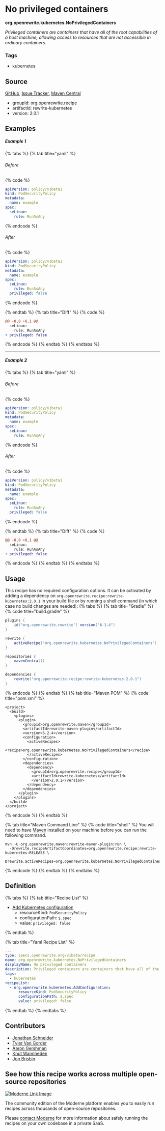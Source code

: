 # No privileged containers

**org.openrewrite.kubernetes.NoPrivilegedContainers**

_Privileged containers are containers that have all of the root capabilities of a host machine, allowing access to resources that are not accessible in ordinary containers._

### Tags

* kubernetes

## Source

[GitHub](https://github.com/openrewrite/rewrite-kubernetes/blob/main/src/main/resources/META-INF/rewrite/kubernetes.yml), [Issue Tracker](https://github.com/openrewrite/rewrite-kubernetes/issues), [Maven Central](https://central.sonatype.com/artifact/org.openrewrite.recipe/rewrite-kubernetes/2.0.1/jar)

* groupId: org.openrewrite.recipe
* artifactId: rewrite-kubernetes
* version: 2.0.1

## Examples
##### Example 1


{% tabs %}
{% tab title="yaml" %}

###### Before
{% code %}
```yaml
apiVersion: policy/v1beta1
kind: PodSecurityPolicy
metadata:
  name: example
spec:
  seLinux:
    rule: RunAsAny
```
{% endcode %}

###### After
{% code %}
```yaml
apiVersion: policy/v1beta1
kind: PodSecurityPolicy
metadata:
  name: example
spec:
  seLinux:
    rule: RunAsAny
  privileged: false
```
{% endcode %}

{% endtab %}
{% tab title="Diff" %}
{% code %}
```diff
@@ -8,0 +8,1 @@
  seLinux:
    rule: RunAsAny
+ privileged: false

```
{% endcode %}
{% endtab %}
{% endtabs %}

---

##### Example 2


{% tabs %}
{% tab title="yaml" %}

###### Before
{% code %}
```yaml
apiVersion: policy/v1beta1
kind: PodSecurityPolicy
metadata:
  name: example
spec:
  seLinux:
    rule: RunAsAny
```
{% endcode %}

###### After
{% code %}
```yaml
apiVersion: policy/v1beta1
kind: PodSecurityPolicy
metadata:
  name: example
spec:
  seLinux:
    rule: RunAsAny
  privileged: false
```
{% endcode %}

{% endtab %}
{% tab title="Diff" %}
{% code %}
```diff
@@ -8,0 +8,1 @@
  seLinux:
    rule: RunAsAny
+ privileged: false

```
{% endcode %}
{% endtab %}
{% endtabs %}


## Usage

This recipe has no required configuration options. It can be activated by adding a dependency on `org.openrewrite.recipe:rewrite-kubernetes:2.0.1` in your build file or by running a shell command (in which case no build changes are needed): 
{% tabs %}
{% tab title="Gradle" %}
{% code title="build.gradle" %}
```groovy
plugins {
    id("org.openrewrite.rewrite") version("6.1.4")
}

rewrite {
    activeRecipe("org.openrewrite.kubernetes.NoPrivilegedContainers")
}

repositories {
    mavenCentral()
}

dependencies {
    rewrite("org.openrewrite.recipe:rewrite-kubernetes:2.0.1")
}
```
{% endcode %}
{% endtab %}
{% tab title="Maven POM" %}
{% code title="pom.xml" %}
```markup
<project>
  <build>
    <plugins>
      <plugin>
        <groupId>org.openrewrite.maven</groupId>
        <artifactId>rewrite-maven-plugin</artifactId>
        <version>5.2.4</version>
        <configuration>
          <activeRecipes>
            <recipe>org.openrewrite.kubernetes.NoPrivilegedContainers</recipe>
          </activeRecipes>
        </configuration>
        <dependencies>
          <dependency>
            <groupId>org.openrewrite.recipe</groupId>
            <artifactId>rewrite-kubernetes</artifactId>
            <version>2.0.1</version>
          </dependency>
        </dependencies>
      </plugin>
    </plugins>
  </build>
</project>
```
{% endcode %}
{% endtab %}

{% tab title="Maven Command Line" %}
{% code title="shell" %}
You will need to have [Maven](https://maven.apache.org/download.cgi) installed on your machine before you can run the following command.

```shell
mvn -U org.openrewrite.maven:rewrite-maven-plugin:run \
  -Drewrite.recipeArtifactCoordinates=org.openrewrite.recipe:rewrite-kubernetes:RELEASE \
  -Drewrite.activeRecipes=org.openrewrite.kubernetes.NoPrivilegedContainers
```
{% endcode %}
{% endtab %}
{% endtabs %}

## Definition

{% tabs %}
{% tab title="Recipe List" %}
* [Add Kubernetes configuration](../kubernetes/addconfiguration.md)
  * resourceKind: `PodSecurityPolicy`
  * configurationPath: `$.spec`
  * value: `privileged: false`

{% endtab %}

{% tab title="Yaml Recipe List" %}
```yaml
---
type: specs.openrewrite.org/v1beta/recipe
name: org.openrewrite.kubernetes.NoPrivilegedContainers
displayName: No privileged containers
description: Privileged containers are containers that have all of the root capabilities of a host machine, allowing access to resources that are not accessible in ordinary containers.
tags:
  - kubernetes
recipeList:
  - org.openrewrite.kubernetes.AddConfiguration:
      resourceKind: PodSecurityPolicy
      configurationPath: $.spec
      value: privileged: false

```
{% endtab %}
{% endtabs %}

## Contributors
* [Jonathan Schneider](jkschneider@gmail.com)
* [Tyler Van Gorder](1878529+tkvangorder@users.noreply.github.com)
* [Aaron Gershman](aegershman@gmail.com)
* [Knut Wannheden](knut.wannheden@gmail.com)
* [Jon Brisbin](jon@jbrisbin.com)


## See how this recipe works across multiple open-source repositories

[![Moderne Link Image](/.gitbook/assets/ModerneRecipeButton.png)](https://app.moderne.io/recipes/org.openrewrite.kubernetes.NoPrivilegedContainers)

The community edition of the Moderne platform enables you to easily run recipes across thousands of open-source repositories.

Please [contact Moderne](https://moderne.io/product) for more information about safely running the recipes on your own codebase in a private SaaS.
